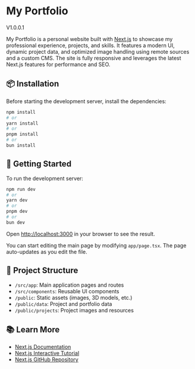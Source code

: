 # My Portfolio

V1.0.0.1

My Portfolio is a personal website built with [Next.js](https://nextjs.org) to showcase my professional experience, projects, and skills. It features a modern UI, dynamic project data, and optimized image handling using remote sources and a custom CMS. The site is fully responsive and leverages the latest Next.js features for performance and SEO.

## 📦 Installation

Before starting the development server, install the dependencies:

```bash
npm install
# or
yarn install
# or
pnpm install
# or
bun install
```

## 🚀 Getting Started

To run the development server:

```bash
npm run dev
# or
yarn dev
# or
pnpm dev
# or
bun dev
```

Open [http://localhost:3000](http://localhost:3000) in your browser to see the result.

You can start editing the main page by modifying `app/page.tsx`. The page auto-updates as you edit the file.

## 📁 Project Structure

- `/src/app`: Main application pages and routes
- `/src/components`: Reusable UI components
- `/public`: Static assets (images, 3D models, etc.)
- `/public/data`: Project and portfolio data
- `/public/projects`: Project images and resources

## 📚 Learn More

- [Next.js Documentation](https://nextjs.org/docs)
- [Next.js Interactive Tutorial](https://nextjs.org/learn)
- [Next.js GitHub Repository](https://github.com/vercel/next.js)
